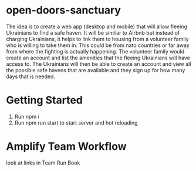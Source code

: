 # open-doors-sanctuary
The idea is to create a web app (desktop and mobile) that will allow fleeing Ukrainians to find a safe haven. It will be similar to Airbnb but instead of charging Ukrainians, it helps to link them to housing from a volunteer family who is willing to take them in. This could be from nato countries or far away from where the fighting is actually happening. The volunteer family would create an account and list the amenities that the fleeing Ukrainians will have access to. The Ukrainians will then be able to create an account and view all the possible safe havens that are available and they sign up for how many days that is needed.

# Getting Started
1) Run npm i
2) Run npm run start to start server and hot reloading

# Amplify Team Workflow

look at links in Team Run Book
